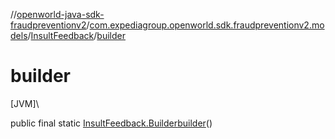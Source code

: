 //[openworld-java-sdk-fraudpreventionv2](../../../index.md)/[com.expediagroup.openworld.sdk.fraudpreventionv2.models](../index.md)/[InsultFeedback](index.md)/[builder](builder.md)

# builder

[JVM]\

public final static [InsultFeedback.Builder](-builder/index.md)[builder](builder.md)()

